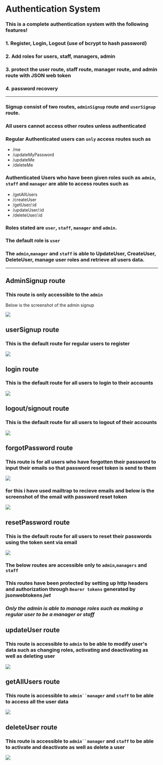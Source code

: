 # **Authentication System**

### This is a complete authentication system with the following features!
### 1. Register, Login, Logout (use of bcrypt to hash password)
### 2. Add roles for users, staff, managers, admin
### 3. protect the user route, staff route, manager route, and     admin route with JSON web token
### 4. password recovery

---
### Signup consist of two routes, `adminSignup` route and `userSignup` route.

### All users cannot access other routes unless authenticated
### Regular Authenticated  users can `only` access routes such as 
- /me
- /updateMyPassword
- /updateMe
- /deleteMe

### Authenticated Users who have been given roles such as `admin`, `staff` and `manager` are able to access routes such as
- /getAllUsers
- /createUser
- /getUser/:id
- /updateUser/:id
- /deleteUser/:id

### Roles stated are `user`, `staff`, `manager` and `admin`.
### The default role is `user`
### The `admin`,`manager` and `staff` is able to UpdateUser, CreateUser, DeleteUser, manage user roles and retrieve all users data. 
---

## AdminSignup route
### This route is only accessible to the `admin`
Below is the screenshot of the admin signup

![](screenshots/adminSignup.png)

## userSignup route
### This is the default route for regular users to register
![](screenshots/userSignup.png)

## login route
### This is the default route for all users to login to their accounts
![](screenshots/login.png)


## logout/signout route
### This is the default route for all users to logout of their accounts
![](screenshots/logout.png)


## forgotPassword route
### This route  is for all users who have forgotten their password to input their emails so that password reset token is send to them
![](screenshots/forgotPassword.png)

### for this i have used mailtrap to recieve emails and below is the screenshot of the email with password reset token
![](screenshots/email.png)


## resetPassword route
### This is the default route for all users to reset their passwords using the token sent via email
![](screenshots/passwordReset.png)


### The below routes are accessible only to `admin`,`managers` and `staff`
### This routes have been protected by setting up http headers and authorization through `Bearer tokens` generated by jsonwebtokens *jwt*

### ***Only the admin is able to manage roles such as making a regular user to be a manager or staff***


## updateUser route
### This route is accessible to `admin` to be able to modify user's data such as changing roles, activating and deactivating  as well as deleting user
![](screenshots/updateUser.png)


## getAllUsers route
### This route is accessible to `admin``manager` and `staff` to be able to access all the user data
![](screenshots/getAllUsers.png)

## deleteUser route
### This route is accessible to `admin``manager` and `staff` to be able to activate and deactivate  as well as delete a user
![](screenshots/deleteUser.png)





